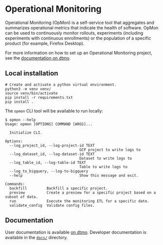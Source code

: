 Operational Monitoring
===

Operational Monitoring (OpMon) is a self-service tool that aggregates and summarizes operational metrics that indicate the health of software. OpMon can be used to continuously monitor rollouts, experiments (including experiments with continuous enrollments) or the population of a specific product (for example, Firefox Desktop).

For more information on how to set up an Operational Monitoring project, see the [documentation on dtmo](https://docs.telemetry.mozilla.org/cookbooks/operational_monitoring.html).

## Local installation

```
# Create and activate a python virtual environment.
python3 -m venv venv/
source venv/bin/activate
pip install -r requirements.txt
pip install .
```

The `opmon` CLI tool will be available to run locally:

```
$ opmon --help
Usage: opmon [OPTIONS] COMMAND [ARGS]...

  Initialize CLI.

Options:
  --log_project_id, --log-project-id TEXT
                                  GCP project to write logs to
  --log_dataset_id, --log-dataset-id TEXT
                                  Dataset to write logs to
  --log_table_id, --log-table-id TEXT
                                  Table to write logs to
  --log_to_bigquery, --log-to-bigquery
  --help                          Show this message and exit.

Commands:
  backfill         Backfill a specific project.
  preview          Create a preview for a specific project based on a subset of data.
  run              Execute the monitoring ETL for a specific date.
  validate_config  Validate config files.
```

## Documentation

User documentation is available [on dtmo](https://docs.telemetry.mozilla.org/cookbooks/operational_monitoring.html).
Developer documentation is available in the [`docs/`](https://github.com/mozilla/opmon/tree/main/docs) directory.

